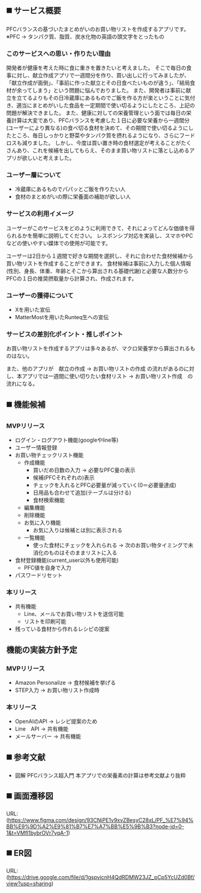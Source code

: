 ## ◼️ サービス概要<br>
PFCバランスの基づいたまとめがいのお買い物リストを作成するアプリです。
※PFC → タンパク質、脂質、炭水化物の英語の頭文字をとったもの

### このサービスへの思い・作りたい理由<br>
開発者が健康を考えた時に食に重きを置きたいと考えました。
そこで毎日の食事に対し、献立作成アプリで一週間分を作り、買い出しに行ってみましたが、「献立作成が面倒」、「事前に作った献立とその日食べたいものが違う」、「結局食材が余ってしまう」という問題に悩んでおりました。
また、開発者は事前に献立を立てるよりもその日冷蔵庫にあるものでご飯を作る方が楽ということに気付き、適当にまとめがいした食品を一定期間で使い切るようにしたところ、上記の問題が解決できました。
また、健康に対しての栄養管理という面では毎日の栄養計算は大変であり、PFCバランスを考慮した１日に必要な栄養から一週間分(ユーザーにより異なる)の食べ切る食材を決めて、その期間で使い切るようにしたところ、毎日しっかりと野菜やタンパク質を摂れるようになり、さらにフードロスも減りました。
しかし、今度は買い置き時の食材選定が考えることがたくさんあり、これを候補を出してもらえ、そのまま買い物リストに落とし込めるアプリが欲しいと考えました。

### ユーザー層について<br>
- 冷蔵庫にあるものでパパッとご飯を作りたい人
- 食材のまとめがいの際に栄養面の補助が欲しい人

### サービスの利用イメージ<br>
ユーザーがこのサービスをどのように利用できて、それによってどんな価値を得られるかを簡単に説明してください。
レスポンシブ対応を実装し、スマホやPCなどの使いやすい媒体での使用が可能です。<br>

ユーザーは2日から１週間で好きな期間を選択し、それに合わせた食材候補から買い物リストを作成することができます。
食材候補は事前に入力した個人情報(性別、身長、体重、年齢とそこから算出される基礎代謝)と必要な人数分からPFCの１日の推奨摂取量から計算され、作成されます。

### ユーザーの獲得について<br>
- Xを用いた宣伝
- MatterMostを用いたRunteq生への宣伝

### サービスの差別化ポイント・推しポイント<br>
お買い物リストを作成するアプリは多々あるが、マクロ栄養学から算出されるものはない。

また、他のアプリが　献立の作成 → お買い物リストの作成 の流れがあるのに対し、本アプリでは一週間に使い切りたい食材リスト → お買い物リスト作成　の流れになる。

## ◼️ 機能候補<br>
### MVPリリース
- ログイン・ログアウト機能(googleやline等)
- ユーザー情報登録
- お買い物チェックリスト機能
	- 作成機能
		- 買いだめ日数の入力 → 必要なPFC量の表示
		- 候補(PFCそれぞれの)表示
		- チェックを入れるとPFC必要量が減っていく(0＝必要量達成)
		- 日用品も合わせて追加(テーブルは分ける)
		- 食材検索機能
	- 編集機能
	- 削除機能
	- お気に入り機能
		- お気に入りは候補とは別に表示される
	- 一覧機能
		- 使った食材にチェックを入れられる → 次のお買い物タイミングで未消化のものはそのままリストに入る
- 食材登録機能(current_user以外も使用可能)
	- PFC値を自身で入力
- パスワードリセット
### 本リリース
- 共有機能
	- Line、メールでお買い物リストを送信可能
	- リストを印刷可能
- 残っている食材から作れるレシピの提案

## 機能の実装方針予定<br>
### MVPリリース
- Amazon Personalize → 食材候補を挙げる
- STEP入力 → お買い物リスト作成時

### 本リリース
- OpenAIのAPI → レシピ提案のため
- Line　API → 共有機能
- メールサーバー → 共有機能

## ◼️ 参考文献<br>
- 図解 PFCバランス超入門
  本アプリでの栄養素の計算は参考文献より抜粋

## ◼️ 画面遷移図<br>
URL: (https://www.figma.com/design/93CNiPE1v9xvZBesyC28xL/PF_%E7%94%BB%E9%9D%A2%E9%81%B7%E7%A7%BB%E5%9B%B3?node-id=0-1&t=VMfl1bybrOVr7yqA-1)

## ◼️ ER図<br>
URL: (https://drive.google.com/file/d/1gspvicnH4QdRDMW23JZ_pCp5YcUZd0Bf/view?usp=sharing)